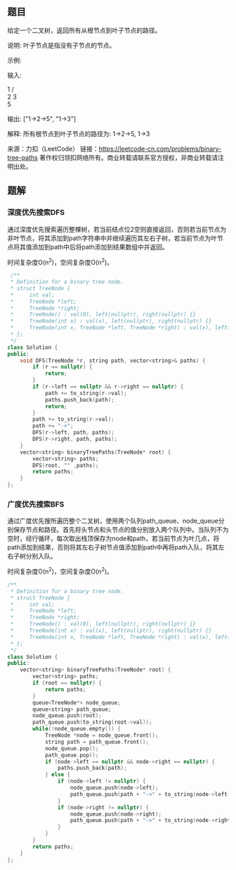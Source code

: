 ## 题目

给定一个二叉树，返回所有从根节点到叶子节点的路径。

说明: 叶子节点是指没有子节点的节点。

示例:

输入:

   1
 /   \
2     3
 \
  5

输出: ["1->2->5", "1->3"]

解释: 所有根节点到叶子节点的路径为: 1->2->5, 1->3

来源：力扣（LeetCode）
链接：https://leetcode-cn.com/problems/binary-tree-paths
著作权归领扣网络所有。商业转载请联系官方授权，非商业转载请注明出处。

## 题解

### 深度优先搜索DFS

通过深度优先搜索遍历整棵树，若当前结点位2空则直接返回，否则若当前节点为非叶节点，将其添加到path字符串中并继续遍历其左右子树，若当前节点为叶节点将其值添加到path中后将path添加到结果数组中并返回。

时间复杂度O(n<sup>2</sup>)，空间复杂度O(n<sup>2</sup>)。

```c++
 /**
 * Definition for a binary tree node.
 * struct TreeNode {
 *     int val;
 *     TreeNode *left;
 *     TreeNode *right;
 *     TreeNode() : val(0), left(nullptr), right(nullptr) {}
 *     TreeNode(int x) : val(x), left(nullptr), right(nullptr) {}
 *     TreeNode(int x, TreeNode *left, TreeNode *right) : val(x), left(left), right(right) {}
 * };
 */
class Solution {
public:
    void DFS(TreeNode *r, string path, vector<string>& paths) {
        if (r == nullptr) {
            return;
        }
        if (r->left == nullptr && r->right == nullptr) {
            path += to_string(r->val);
            paths.push_back(path);
            return;
        }
        path += to_string(r->val);
        path += "->";
        DFS(r->left, path, paths);
        DFS(r->right, path, paths);
    }
    vector<string> binaryTreePaths(TreeNode* root) {
        vector<string> paths;
        DFS(root, "" ,paths);
        return paths;
    }
};
```

### 广度优先搜索BFS

通过广度优先搜所遍历整个二叉树，使用两个队列path_queue、node_queue分别保存节点和路径。首先将头节点和头节点的值分别放入两个队列中。当队列不为空时，经行循环，每次取出栈顶保存为node和path，若当前节点为叶几点，将path添加到结果，否则将其左右子树节点值添加到path中再将path入队，将其左右子树分别入队。

时间复杂度O(n<sup>2</sup>)，空间复杂度O(n<sup>2</sup>)。

```c++
/**
 * Definition for a binary tree node.
 * struct TreeNode {
 *     int val;
 *     TreeNode *left;
 *     TreeNode *right;
 *     TreeNode() : val(0), left(nullptr), right(nullptr) {}
 *     TreeNode(int x) : val(x), left(nullptr), right(nullptr) {}
 *     TreeNode(int x, TreeNode *left, TreeNode *right) : val(x), left(left), right(right) {}
 * };
 */
class Solution {
public:
    vector<string> binaryTreePaths(TreeNode* root) {
        vector<string> paths;
        if (root == nullptr) {
            return paths;
        }
        queue<TreeNode*> node_queue;
        queue<string> path_queue;
        node_queue.push(root);
        path_queue.push(to_string(root->val));
        while(!node_queue.empty()) {
            TreeNode *node = node_queue.front();
            string path = path_queue.front();
            node_queue.pop();
            path_queue.pop();
            if (node->left == nullptr && node->right == nullptr) {
                paths.push_back(path);
            } else {
                if (node->left != nullptr) {
                    node_queue.push(node->left);
                    path_queue.push(path + "->" + to_string(node->left->val));
                }
                if (node->right != nullptr) {
                    node_queue.push(node->right);
                    path_queue.push(path + "->" + to_string(node->right->val));
                }
            }
        }
        return paths;
    }
};
```


